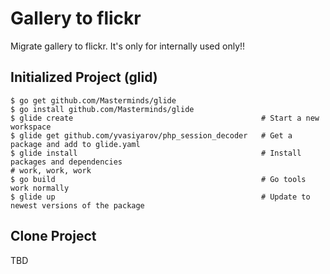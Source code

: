 # Gallery to flickr

Migrate gallery to flickr. It's only for internally used only!!

## Initialized Project (glid)

```
$ go get github.com/Masterminds/glide
$ go install github.com/Masterminds/glide
$ glide create                                          # Start a new workspace
$ glide get github.com/yvasiyarov/php_session_decoder   # Get a package and add to glide.yaml
$ glide install                                         # Install packages and dependencies
# work, work, work
$ go build                                              # Go tools work normally
$ glide up                                              # Update to newest versions of the package
```

## Clone Project
TBD


